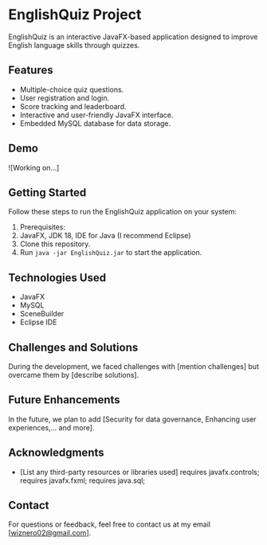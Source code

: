 
# EnglishQuiz Project

EnglishQuiz is an interactive JavaFX-based application designed to improve English language skills through quizzes.

## Features

- Multiple-choice quiz questions.
- User registration and login.
- Score tracking and leaderboard.
- Interactive and user-friendly JavaFX interface.
- Embedded MySQL database for data storage.

## Demo

![Working on...]

## Getting Started

Follow these steps to run the EnglishQuiz application on your system:

1. Prerequisites:
2. JavaFX, JDK 18, IDE for Java (I recommend Eclipse)
3. Clone this repository.
4. Run `java -jar EnglishQuiz.jar` to start the application.

## Technologies Used

- JavaFX
- MySQL
- SceneBuilder
- Eclipse IDE

## Challenges and Solutions

During the development, we faced challenges with [mention challenges] but overcame them by [describe solutions].

## Future Enhancements

In the future, we plan to add [Security for data governance, Enhancing user experiences,... and more].

## Acknowledgments

- [List any third-party resources or libraries used]
    requires javafx.controls;
    requires javafx.fxml;
    requires java.sql;

## Contact

For questions or feedback, feel free to contact us at my email [wiznero02@gmail.com].
